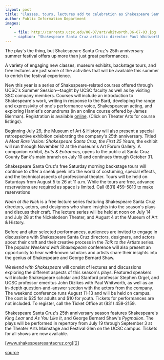 ```yaml
---
layout: post
title: "Classes, tours, lectures add to celebration as Shakespeare Santa Cruz marks 25 years"
author: Public Information Department
images:
  -
    - file: http://currents.ucsc.edu/06-07/art/whitworth.06-07-03.jpg
    - caption: "Shakespeare Santa Cruz artistic director Paul Whitworth will play Henry Higgins in this summer's production of Pygmalion. Photo courtesy of Shakespeare Santa Cruz"
---
```


The play's the thing, but Shakespeare Santa Cruz's 25th anniversary summer festival offers up more than just great performances.

A variety of engaging new classes, museum exhibits, backstage tours, and free lectures are just some of the activities that will be available this summer to enrich the festival experience.

New this year is a series of Shakespeare-related courses offered through UCSC's Summer Session--taught by UCSC faculty as well as by visiting SSC company members. Courses will include an introduction to Shakespeare's work, writing in response to the Bard, developing the range and expressivity of one's performance voice, Shakespearean acting, and exploring Hamlet's conundrums (in an online course offered by James Bierman). Registration is available [online][1]. (Click on Theater Arts for course listings).

Beginning July 29, the Museum of Art & History will also present a special retrospective exhibition celebrating the company's 25th anniversary. Titled _A Most Rare Vision: Shakespeare Santa Cruz, the First 25 Years,_ the exhibit will run through November 12 at the museum's Art Forum Gallery. A companion exhibit, _Exits & Entrances,_ opens to the public at Santa Cruz County Bank's main branch on July 10 and continues through October 31.

Shakespeare Santa Cruz's free Saturday morning backstage tours will continue to offer a sneak peek into the world of costuming, special effects, and the technical aspects of professional theater. Tours will be held on Saturdays from August 5 to 26 at 11 a.m. While the tours are free, advance reservations are required as space is limited. Call (831) 459-5810 to make reservations

_Noon at the Nick_ is a free lecture series featuring Shakespeare Santa Cruz directors, actors, and designers who share insights into the season's plays and discuss their craft. The lecture series will be held at noon on July 14 and July 28 at the Nickelodeon Theater, and August 4 at the Museum of Art & History.

Before and after selected performances, audiences are invited to engage in discussions with Shakespeare Santa Cruz directors, designers, and actors about their craft and their creative process in the _Talk to the Artists_ series. The popular _Weekend with Shakespeare_ conference will also present an opportunity to hear well-known scholars and artists share their insights into the genius of Shakespeare and George Bernard Shaw.

_Weekend with Shakespeare_ will consist of lectures and discussions exploring the different aspects of this season's plays. Featured speakers will include Shakespeare scholar and Stanford professor Stephen Orgel, and UCSC professor emeritus John Dizikes with Paul Whitworth, as well as an in-depth question-and-answer section with the actors from the company. The weekend conference runs August 11-13 and will be held on campus. The cost is $25 for adults and $10 for youth. Tickets for performances are not included. To register, call the Ticket Office at (831) 459-2159.

Shakespeare Santa Cruz's 25th anniversary season features Shakespeare's _King Lear_ and _As You Like It_, and George Bernard Shaw's _Pygmalion_. The plays will be performed in repertory from July 19 through September 3 at the Theater Arts Mainstage and Festival Glen on the UCSC campus. Tickets for all shows are now available.

[www.shakespearesantacruz.org][2]

[1]: http://summer.ucsc.edu/courselist.html
[2]: http://www.shakespearesantacruz.org

[source](http://www1.ucsc.edu/currents/06-07/07-03/shakespeare.asp "Permalink to shakespeare")
